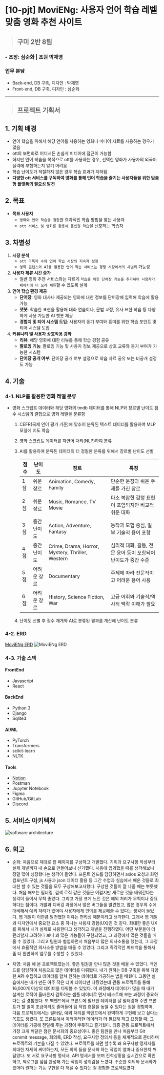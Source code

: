 # [10-pjt] MoviENg: 사용자 언어 학습 레벨 맞춤 영화 추천 사이트

> ## 구미 2반 8팀 
### - 조장: 심순화 | 조원 박재영

### 업무 분담
- Back-end, DB 구축, 디자인 : 박재영
- Front-end, DB 구축, 디자인 : 심순화

* * *

> ## 프로젝트 기획서
## 1. 기획 배경
- 언어 학습을 위해서 해당 언어를 사용하는 영화나 미디어 자료를 사용하는 경우가 많음
- ott의 보편화로 어디서든 손쉽게 미디어에 접근이 가능함
- 하지만 언어 학습을 목적으로 ott를 사용하는 경우, 선택한 영화가 사용자의 외국어 실력에 부합하는지 알기 어려움
- 학습 난이도가 적절하지 않은 경우 학습 효과가 저하됨
- **다양한 ott 서비스를 구독하여 영화를 통해 언어 학습을 즐기는 사용자들을 위한 맞춤형 플랫폼의 필요성 발견**
## 2. 목표
- **목표 사용자**
    - `영화와 언어 학습을 결합`한 효과적인 학습 방법을 찾는 사용자
    - `ott 서비스 및 영화를 활용해 몰입형 학습`을 선호하는 학습자
## 3. 차별성
1. **시장 분석**
    - `ott 구독자 수와 언어 학습 시장의 지속적 성장`
    - `영화 콘텐츠와 AI를 활용한 언어 학습 서비스는 경쟁 시장에서의 차별화` 가능성
2. **사용자 체류 시간 증가**
    - 일반 영화 추천 서비스와는 다르게 `학습을 위한 단어장 기능을 추가하여 사용자가 페이지에 더 오래 체류`할 수 있도록 설계
3. **언어 학습 환경 제공**
    - **단어장**: 영화 대사나 제공되는 영화에 대한 정보를 단어장에 입력해 학습에 활용 가능
    - **챗봇**: 학습한 표현을 활용해 대화 연습이나, 문법 교정, 유사 표현 학습 등 다양하게 사용 가능한 AI 챗봇 제공
    - **경험치 및 티어 시스템 도입**: 사용자의 동기 부여와 흥미를 위한 학습 포인트 및 티어 시스템 도입
4. **커뮤니티 및 사용자 상호작용 강화**
    - **리뷰**: 해당 영화에 대한 리뷰를 통해 학습 경험 공유
    - **팔로잉 기능**: 팔로잉 기능 및 사용자 정보 제공으로 상호 교류와 동기 부여가 가능한 시스템
    - **단어장 공개 여부**: 단어장 공개 여부 설정으로 학습 자료 공유 또는 비공개 설정도 가능
## 4. 기술
### 4-1. NLP를 활용한 영화 레벨 분류
- 영화 스크립트 데이터와 해당 영화의 tmdb 데이터를 통해 NLP와 장르별 난이도 점수 시스템의 결합으로 영화 레벨을 분류함
    1. CEFR(국제 언어 평가 기준)에 맞추어 분류된 텍스트 데이터를 활용하여 MLP 모델에 지도 학습
    2. 영화 스크립트 데이터를 자연어 처리(NLP)하여 분류
    3. AI를 활용하여 분류된 데이터의 더 정밀한 분류를 위해서 장르별 난이도 선별

        | 점수 | 난이도          | 장르                                                    | 특징                                                                 |
        |------|---------------|-------------------------------------------------------|--------------------------------------------------------------------|
        | 1점   | 쉬운 장르       | Animation, Comedy, Family                            | 단순한 문장과 쉬운 주제를 가진 장르                              |
        | 2점   | 쉬운 장르       | Music, Romance, TV Movie                             | 다소 복잡한 감정 표현이 포함되지만 비교적 쉬운 대화                |
        | 3점   | 중간 난이도     | Action, Adventure, Fantasy                           | 동작과 모험 중심, 일부 기술적 용어 포함                            |
        | 4점   | 중간 난이도     | Crime, Drama, Horror, Mystery, Thriller, Western    | 심리적 대화, 갈등, 전문 용어 등이 포함되어 난이도가 중간 수준         |
        | 5점   | 어려운 장르     | Documentary                                          | 주제에 따라 전문적이고 어려운 용어 사용                             |
        | 6점   | 어려운 장르     | History, Science Fiction, War                       | 고급 어휘와 기술적/역사적 맥락 이해가 필요                          |


    4. 난이도 선별 후 점수 체계와 AI로 분류된 결과를 계산해 난이도 분류
### 4-2. ERD
[MoviENg ERD](https://www.erdcloud.com/d/gA4Pix2NoxgfkDP55)
![MoviENg ERD](./img-for-readme/Movie_Recommend.png)
### 4-3. 기술 스택
#### FrontEnd
- Javascript
- React
#### BackEnd
- Python 3
- Django
- Sqlite3
#### AI/ML
- PyTorch
- Transformers
- scikit-learn
- NLTK
#### Tools
- [Notion](https://romantic-blanket-13b.notion.site/1359cee60178808e99b9dcfee88d90e4?pvs=4)
- Postman
- Jupyter Notebook
- Figma
- GitHub/GitLab
- Discord
## 5. 서비스 아키텍쳐
![software architecture](./img-for-readme/software_architecture.png)

## 6. 회고
- 순화: 처음으로 제대로 웹 페이지를 구상하고 개발했다. 기획과 요구사항 작성부터 실제 개발까지 내 손으로 만들어보니 신기했다. 처음에 입과했을 때를 생각해보니 정말 많이 성장했다는 생각이 들었다. 프론트 엔드를 담당하면서 axios 요청과 화면 컴포넌트 구성, js 사용과 json 데이터 활용 등 그간 수업과 실습에서 배운 것들로 최대한 할 수 있는 것들을 모두 구상해보고자했다. 구상한 것들이 잘 나올 때는 뿌듯했다. 처음 해보는 필터링, 검색 로직 같은 것들은 어렵지만 새로운 것을 배워간다는 생각이 들어서 무척 좋았다. 그리고 가장 크게 느낀 것은 예외 처리가 무척이나 중요하다는 점이다. 개발과 디버깅 과정에서 많은 버그들을 발견했고, 많은 경우의 수에 대비해서 예외 처리가 있어야 사용자에게 편의를 제공해줄 수 있다는 생각이 들었다. 웹 개발이 이만큼 발전했던 이유는 편리성 때문이라고 생각한다. 그래서 웹 개발과 디자인에서 중요한 요소 중 하나는 사용자 경험(UX)인 것 같다. 최대한 좋은 UX를 위해서 내가 실제로 사용한다고 생각하고 개발을 진행하였다. 어떤 부분들이 더 편리할지 고려하다 보니 꽤 많은 기능들이 구현되었고, 그 과정에서 많은 것들을 배울 수 있었다. 그리고 팀원과 협업하면서 처음부터 많은 의사소통을 했는데, 그 과정에서 효율적인 의사소통 방법을 배울 수 있었다. 그리고 즉각적인 피드백을 통해서 좀 더 원만하게 업무를 수행할 수 있었다.

- 재영: 처음 해 본 프로젝트였는데, 좋은 팀원을 만나 많은 것을 배울 수 있었다. 백엔드를 담당하여 처음으로 많은 데이터를 다뤄봤다. 내가 원하는 DB 구축을 위해 다양한 API 수집하고 데이터를 합쳐 원하는 데이터로 가공하는 법을 배웠다. 그동안 실습에서는 내가 만든 아주 작은 더미 데이터만 다뤘었는데 관통 프로젝트를 통해 16,000개 이상의 데이터를 다뤄볼 수 있었다. 이 과정에서 데이터가 많을 때 내가 설계한 로직이 올바른지 검토하는 샘플 데이터로 먼저 테스트해 보는 과정이 중요하다는 걸 경험했다. 또 백엔드에서 프론트에 필요한 데이터를 잘 필터링해 주면 프론트가 할 일이 조금이라도 줄어들어 팀 작업 효율을 높일 수 있다는 점을 경험하며, 다음 프로젝트에서는 필터링, 예외 처리를 백엔드에서 완벽하게 구현해 보고 싶다는 목표도 생겼다. 또 프론트에서 이러이러한 데이터가 더 필요해 하고 요청할 때, 그 데이터를 가공해 전달해 주는 과정이 뿌듯하고 즐거웠다. 
 최종 관통 프로젝트에서 가장 크게 깨달은 점은 문서화의 중요성이다. 좋은 팀원을 만나 처음부터 Git commit message, 회의록, ERD 작성, 요구사항 정의서 등을 체계적으로 준비하며 프로젝트의 기본을 다질 수 있었다. 프로젝트를 하면 할수록 왜 요구사항 명세서를 최대한 자세히 써야하는지, 모든 회의 들을 문서화 하는 작업이 얼마나 중요한지 깨달았다. 또 서로 요구사항 명세서, API 명세서를 보며 진척상황을 실시간으로 확인하고, 백로그를 점점 완성해 가는 작업이 성취감을 느꼈다. 꾸준한 회의와 문서화가 있어야 원하는 기능 구현을 다 해낼 수 있다는 걸 경험한 프로젝트였다.